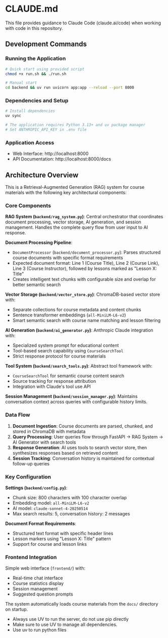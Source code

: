 # CLAUDE.md

This file provides guidance to Claude Code (claude.ai/code) when working with code in this repository.

## Development Commands

### Running the Application
```bash
# Quick start using provided script
chmod +x run.sh && ./run.sh

# Manual start
cd backend && uv run uvicorn app:app --reload --port 8000
```

### Dependencies and Setup
```bash
# Install dependencies
uv sync

# The application requires Python 3.13+ and uv package manager
# Set ANTHROPIC_API_KEY in .env file
```

### Application Access
- Web Interface: http://localhost:8000
- API Documentation: http://localhost:8000/docs

## Architecture Overview

This is a Retrieval-Augmented Generation (RAG) system for course materials with the following key architectural components:

### Core Components

**RAG System (`backend/rag_system.py`)**: Central orchestrator that coordinates document processing, vector storage, AI generation, and session management. Handles the complete query flow from user input to AI response.

**Document Processing Pipeline**:
- `DocumentProcessor` (`backend/document_processor.py`): Parses structured course documents with specific format requirements
- Expected document format: Line 1 (Course Title), Line 2 (Course Link), Line 3 (Course Instructor), followed by lessons marked as "Lesson X: Title"
- Creates intelligent text chunks with configurable size and overlap for better semantic search

**Vector Storage (`backend/vector_store.py`)**: ChromaDB-based vector store with:
- Separate collections for course metadata and content chunks
- Sentence transformer embeddings (`all-MiniLM-L6-v2`)
- Smart semantic search with course name matching and lesson filtering

**AI Generation (`backend/ai_generator.py`)**: Anthropic Claude integration with:
- Specialized system prompt for educational content
- Tool-based search capability using `CourseSearchTool`
- Strict response protocol for course materials

**Tool System (`backend/search_tools.py`)**: Abstract tool framework with:
- `CourseSearchTool` for semantic course content search
- Source tracking for response attribution
- Integration with Claude's tool use API

**Session Management (`backend/session_manager.py`)**: Maintains conversation context across queries with configurable history limits.

### Data Flow

1. **Document Ingestion**: Course documents are parsed, chunked, and stored in ChromaDB with metadata
2. **Query Processing**: User queries flow through FastAPI → RAG System → AI Generator with search tools
3. **Response Generation**: AI uses tools to search vector store, then synthesizes responses based on retrieved content
4. **Session Tracking**: Conversation history is maintained for contextual follow-up queries

### Key Configuration

**Settings (`backend/config.py`)**:
- Chunk size: 800 characters with 100 character overlap
- Embedding model: `all-MiniLM-L6-v2`
- AI model: `claude-sonnet-4-20250514`
- Max search results: 5, conversation history: 2 messages

**Document Format Requirements**:
- Structured text format with specific header lines
- Lesson markers using "Lesson X: Title" pattern
- Support for course and lesson links

### Frontend Integration

Simple web interface (`frontend/`) with:
- Real-time chat interface
- Course statistics display
- Session management
- Suggested question prompts

The system automatically loads course materials from the `docs/` directory on startup.
- Always use UV to run the server, do not use pip directly
- Make sure to use UV to manage all dependencies.
- Use uv to run python files